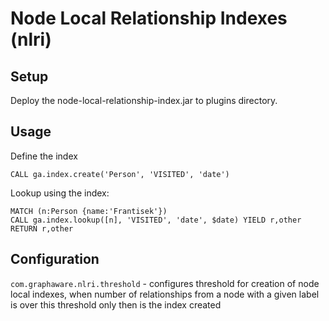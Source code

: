 # Node Local Relationship Indexes (nlri)


## Setup

Deploy the node-local-relationship-index.jar to plugins directory.

## Usage

Define the index

```
CALL ga.index.create('Person', 'VISITED', 'date')
```

Lookup using the index:
```
MATCH (n:Person {name:'Frantisek'}) 
CALL ga.index.lookup([n], 'VISITED', 'date', $date) YIELD r,other 
RETURN r,other
```

## Configuration

`com.graphaware.nlri.threshold` - configures threshold for creation of node local indexes, 
when number of relationships from a node with a given label is over this threshold only then is the index created





